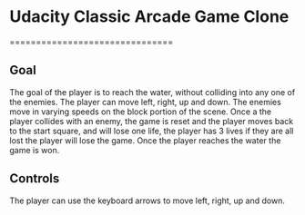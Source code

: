 # Udacity Classic Arcade Game Clone
===============================

## Goal
The goal of the player is to reach the water, without colliding into any one of the enemies. The player can move left, right, up and down. The enemies move in varying speeds on the block portion of the scene. Once a the player collides with an enemy, the game is reset and the player moves back to the start square, and will lose one life, the player has 3 lives if they are all lost the player will lose the game. Once the player reaches the water the game is won.

## Controls
The player can use the keyboard arrows to move left, right, up and down.
